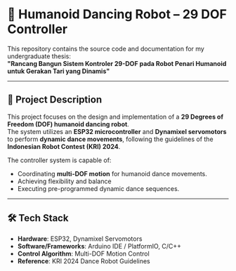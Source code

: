 # 🤖 Humanoid Dancing Robot – 29 DOF Controller

This repository contains the source code and documentation for my undergraduate thesis:  
**"Rancang Bangun Sistem Kontroler 29-DOF pada Robot Penari Humanoid untuk Gerakan Tari yang Dinamis"**

---

## 📌 Project Description
This project focuses on the design and implementation of a **29 Degrees of Freedom (DOF) humanoid dancing robot**.  
The system utilizes an **ESP32 microcontroller** and **Dynamixel servomotors** to perform **dynamic dance movements**, following the guidelines of the **Indonesian Robot Contest (KRI) 2024**.  

The controller system is capable of:
- Coordinating **multi-DOF motion** for humanoid dance movements.
- Achieving flexibility and balance
- Executing pre-programmed dynamic dance sequences.

---

## 🛠️ Tech Stack
- **Hardware**: ESP32, Dynamixel Servomotors  
- **Software/Frameworks**: Arduino IDE / PlatformIO, C/C++  
- **Control Algorithm**: Multi-DOF Motion Control  
- **Reference**: KRI 2024 Dance Robot Guidelines
